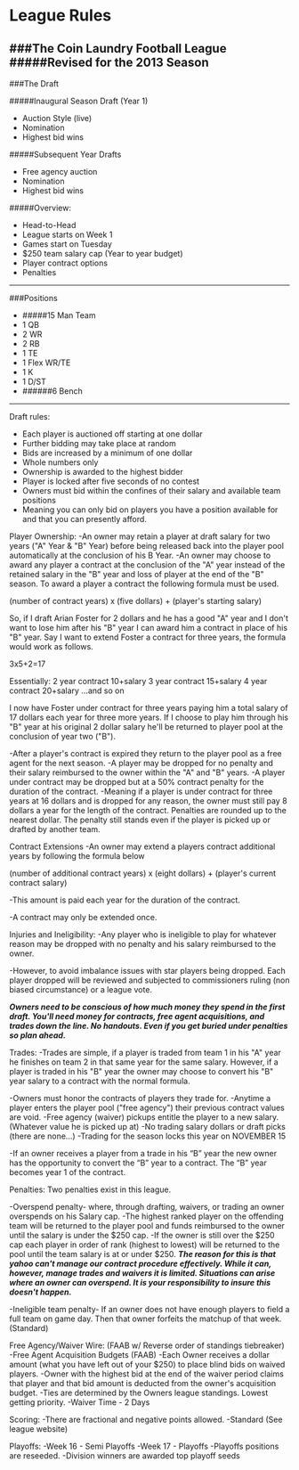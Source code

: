 # League Rules

###The Coin Laundry Football League
#####Revised for the 2013 Season
---
###The Draft

#####Inaugural Season Draft (Year 1)
- Auction Style (live)
- Nomination
- Highest bid wins

#####Subsequent Year Drafts
- Free agency auction
- Nomination
- Highest bid wins

 #####Overview:
- Head-to-Head
- League starts on Week 1
- Games start on Tuesday
- $250 team salary cap (Year to year budget)
- Player contract options
- Penalties
---
###Positions
- #####15 Man Team
- 1 QB
- 2 WR
- 2 RB
- 1 TE
- 1 Flex WR/TE
- 1 K
- 1 D/ST
- ######6 Bench
---
Draft rules:
- Each player is auctioned off starting at one dollar
- Further bidding may take place at random
- Bids are increased by a minimum of one dollar
- Whole numbers only
- Ownership is awarded to the highest bidder
- Player is locked after five seconds of no contest
- Owners must bid within the confines of their salary and available team positions
- Meaning you can only bid on players you have a position available for and that you can presently afford. 

Player Ownership:
-An owner may retain a player at draft salary for two years ("A" Year & "B" Year) before being released back into the player pool automatically at the conclusion of his B Year.
-An owner may choose to award any player a contract at the conclusion of the "A" year instead of the retained salary in the "B" year and loss of player at the end of the "B" season. To award a player a contract the following formula must be used.

(number of contract years) x (five dollars) + (player's starting salary)

So, if I draft Arian Foster for 2 dollars and he has a good "A" year and I don't want to lose him after his "B" year I can award him a contract in place of his "B" year. Say I want to extend Foster a contract for three years, the formula would work as follows.

3x5+2=17

Essentially:
2 year contract 10+salary
3 year contract 15+salary
4 year contract 20+salary    ...and so on

I now have Foster under contract for three years paying him a total salary of 17 dollars each year for three more years. If I choose to play him through his "B" year at his original 2 dollar salary he'll be returned to player pool at the conclusion of year two ("B").

-After a player's contract is expired they return to the player pool as a free agent for the next season.
-A player may be dropped for no penalty and their salary reimbursed to the owner within the "A" and "B" years.
-A player under contract may be dropped but at a 50% contract penalty for the duration of the contract.
     -Meaning if a player is under contract for three years at 16 dollars and is dropped for any reason, the owner must still pay 8 dollars a year for the length of the contract. Penalties are rounded up to the nearest dollar. The penalty still stands even if the player is picked up or drafted by another team.


Contract Extensions
-An owner may extend a players contract additional years by following the formula below

(number of additional contract years) x (eight dollars) + (player's current contract salary)

-This amount is paid each year for the duration of the contract.

-A contract may only be extended once.  

Injuries and Ineligibility:
-Any player who is ineligible to play for whatever reason may be dropped with no penalty and his salary reimbursed to the owner.

-However, to avoid imbalance issues with star players being dropped. Each player dropped will be reviewed and subjected to commissioners ruling (non biased circumstance) or a league vote.

***Owners need to be conscious of how much money they spend in the first draft. You'll need money for contracts, free agent acquisitions, and trades down the line. No handouts. Even if you get buried under penalties so plan ahead.***


Trades:
-Trades are simple, if a player is traded from team 1 in his "A" year he finishes on team 2 in that same year for the same salary. However, if a player is traded in his "B" year the owner may choose to convert his "B" year salary to a contract with the normal formula.

-Owners must honor the contracts of players they trade for.
-Anytime a player enters the player pool ("free agency") their previous contract values are void.
-Free agency (waiver) pickups entitle the player to a new salary. (Whatever value he is picked up at)
-No trading salary dollars or draft picks (there are none…)
-Trading for the season locks this year on NOVEMBER 15

-If an owner receives a player from a trade in his “B” year the new owner has the opportunity to convert the “B” year to a contract. The “B” year becomes year 1 of the contract.  

Penalties:
Two penalties exist in this league.

-Overspend penalty- where, through drafting, waivers, or trading an owner overspends on his Salary cap.
     -The highest ranked player on the offending team will be returned to the player pool and funds reimbursed to the owner until the salary is under the $250 cap.
-If the owner is still over the $250 cap each player in order of rank (highest to lowest) will be returned to the pool until the team salary is at or under $250.
***The reason for this is that yahoo can't manage our contract procedure effectively. While it can, however, manage trades and waivers it is limited. Situations can arise where an owner can overspend. It is your responsibility to insure this doesn't happen.***

-Ineligible team penalty- If an owner does not have enough players to field a full team on game day. Then that owner forfeits the matchup of that week. (Standard)

Free Agency/Waiver Wire:
     (FAAB w/ Reverse order of standings tiebreaker)
-Free Agent Acquisition Budgets (FAAB)
-Each Owner receives a dollar amount (what you have left out of your $250) to place blind bids on waived players.
-Owner with the highest bid at the end of the waiver period claims that player and that bid amount is deducted from the owner's acquisition budget.
-Ties are determined by the Owners league standings. Lowest getting priority.
-Waiver Time - 2 Days

Scoring:
-There are fractional and negative points allowed.
-Standard (See league website)

Playoffs:
-Week 16 - Semi Playoffs
-Week 17 - Playoffs
-Playoffs positions are reseeded.
-Division winners are awarded top playoff seeds
